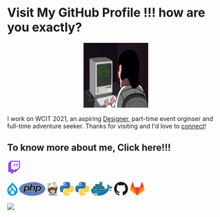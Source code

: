 # Visit My GitHub Profile !!! how are you exactly?
<div align="center">
<img src="images/coderman.gif" alt="GitHub Logo" width="150" height="150" />
</div>

I work on WCIT 2021, an aspiring [Designer](https://www.behance.net/konikaferdous), part-time event orginser and full-time adventure seeker. Thanks for visiting and I'd love to [connect]()!

## To know more about me, Click here!!!
<a href=""><img alt="Twitch" height="32" width="32" src="images/twitch.svg"></a>

<a href="https://www.drupal.org/" title="Drupal"><img src="icons/drupal.png" /></a>
<a href="https://www.php.net/" title="PHP"><img src="icons/php.png" /></a>
<a href="https://getcomposer.org/" title="Composer"><img src="icons/composer.png" /></a>
<a href="https://www.python.org/" title="Python"><img src="icons/python.png" /></a>
<a href="" title=""><img src="icons/python.png" /></a>
<a href="https://www.docker.com/" title="Docker"><img src="icons/docker.png" /></a>
<a href="https://github.com/" title="GitHub"><img src="icons/github.png" /></a>
<a href="https://gitlab.com/" title="GitLab"><img src="icons/gitlab.png" /></a>

![](https://visitor-badge.glitch.me/badge?page_id=KonikaOfficial.KonikaOfficial)
